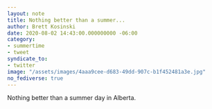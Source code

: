 ```yaml
---
layout: note
title: Nothing better than a summer...
author: Brett Kosinski
date: 2020-08-02 14:43:00.000000000 -06:00
category:
- summertime
- tweet
syndicate_to:
- twitter
image: "/assets/images/4aaa9cee-d683-49dd-907c-b1f452481a3e.jpg"
no_fediverse: true
---
```

Nothing better than a summer day in Alberta.